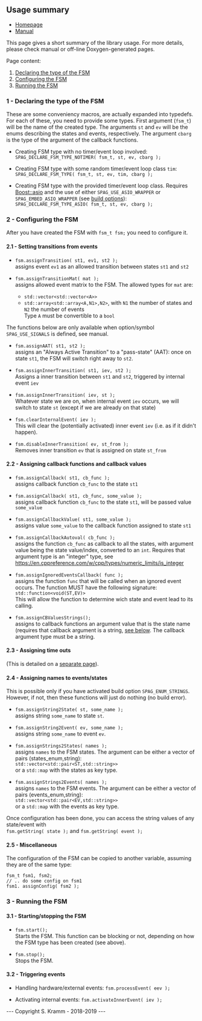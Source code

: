 ## Usage summary

- [Homepage](https://github.com/skramm/spaghetti)
- [Manual](spaghetti_manual.md)


This page gives a short summary of the library usage.
For more details, please check manual or off-line Doxygen-generated pages.


Page content:
1. [Declaring the type of the FSM](fsm_type)
1. [Configuring the FSM](config)
1. [Running the FSM](running)

<a name="fsm_type"></a>
### 1 - Declaring the type of the FSM

These are some conveniency macros, are actually expanded into typedefs.
For each of these, you need to provide some types.
First argument (`fsm_t`) will be the name of the created type.
The arguments `st` and `ev` will be the enums describing the states and events, respectively.
The argument `cbarg` is the type of the argument of the callback functions.

* Creating FSM type with no timer/event loop involved:<br>
`SPAG_DECLARE_FSM_TYPE_NOTIMER( fsm_t, st, ev, cbarg );`

* Creating FSM type with some random timer/event loop class `tim`:<br>
`SPAG_DECLARE_FSM_TYPE( fsm_t, st, ev, tim, cbarg );`

* Creating FSM type with the provided timer/event loop class.
Requires [Boost::asio](https://www.boost.org/doc/libs/release/libs/asio/) and the use of either
`SPAG_USE_ASIO_WRAPPER` or `SPAG_EMBED_ASIO_WRAPPER` (see [build options](spaghetti_options.md)):<br>
`SPAG_DECLARE_FSM_TYPE_ASIO( fsm_t, st, ev, cbarg );`

<a name="config"></a>
### 2 - Configuring the FSM

After you have created the FSM with
`fsm_t fsm;`
you need to configure it.

#### 2.1 - Setting transitions from events

* `fsm.assignTransition( st1, ev1, st2 );`<br>
assigns event `ev1` as an allowed transition between states `st1` and `st2`

* `fsm.assignTransitionMat( mat );`<br>
assigns allowed event matrix to the FSM.
The allowed types for `mat` are:
  * `std::vector<std::vector<A>>`
  * `std::array<std::array<A,N1>,N2>`, with `N1` the number of states and `N2` the number of events<br>
Type `A` must be convertible to a `bool`


The functions below are only available when option/symbol `SPAG_USE_SIGNALS` is defined, see manual.

* `fsm.assignAAT( st1, st2 );`<br>
assigns an "Always Active Transition" to a "pass-state" (AAT):
once on state `st1`, the FSM will switch right away to `st2`.

* `fsm.assignInnerTransition( st1, iev, st2 );`<br>
Assigns a inner transition between `st1` and `st2`, triggered by internal event `iev`

* `fsm.assignInnerTransition( iev, st );`<br>
Whatever state we are on, when internal event `iev` occurs, we will switch to state `st` (except if we are already on that state)

* `fsm.clearInternalEvent( iev );`<br>
This will clear the (potentially activated) inner event `iev` (i.e. as if it didn't happen).

* `fsm.disableInnerTransition( ev, st_from );`<br>
Removes inner transition `ev` that is assigned on state `st_from`


#### 2.2 - Assigning callback functions and callback values

* `fsm.assignCallback( st1, cb_func );`<br>
assigns callback function `cb_func` to the state `st1`

* `fsm.assignCallback( st1, cb_func, some_value );`<br>
assigns callback function `cb_func` to the state `st1`, will be passed value `some_value`

* `fsm.assignCallbackValue( st1, some_value );`<br>
assigns value `some_value` to the callback function assigned to state `st1`

* `fsm.assignCallbackAutoval( cb_func );`<br>
assigns the function `cb_func` as callback to all the states, with argument value being the state value/index, converted to an `int`.
Requires that argument type is an "integer" type, see https://en.cppreference.com/w/cpp/types/numeric_limits/is_integer

* `fsm.assignIgnoredEventsCallback( func );`<br>
assigns the function `func` that will be called when an ignored event occurs.
The function MUST have the following signature:
`std::function<void(ST,EV)>`<br>
This will allow the function to determine wich state and event lead to its calling.

* `fsm.assignCBValuesStrings();`<br>
assigns to callback functions an argument value that is the state name (requires that callback argument is a string, [see below](#names). The callback argument type must be a string.

#### 2.3 - Assigning time outs

(This is detailed on a [separate page](spaghetti_timeout.md)).

<a name="names"></a>
#### 2.4 - Assigning names to events/states

This is possible only if you have activated build option `SPAG_ENUM_STRINGS`.
However, if not, then these functions will just do nothing (no build error).

* `fsm.assignString2State( st, some_name );`<br>
assigns string `some_name` to state `st`.

* `fsm.assignString2Event( ev, some_name );`<br>
assigns string `some_name` to event `ev`.

* `fsm.assignStrings2States( names );`<br>
assigns `names` to the FSM states.
The argument can be either a vector of pairs (states_enum,string):<br>
`std::vector<std::pair<ST,std::string>>` <br>
or a `std::map` with the states as key type.

* `fsm.assignStrings2Events( names );`<br>
assigns `names` to the FSM events.
The argument can be either a vector of pairs (events_enum,string):<br>
`std::vector<std::pair<EV,std::string>>` <br>
or a `std::map` with the events as key type.

Once configuration has been done, you can access the string values of any state/event with<br>
`fsm.getString( state );`
and
`fsm.getString( event );`


#### 2.5 - Miscellaneous

The configuration of the FSM can be copied to another variable, assuming they are of the same type:
```
fsm_t fsm1, fsm2;
// .. do some config on fsm1
fsm1. assignConfig( fsm2 );
```

<a name="running"></a>
### 3 - Running the FSM

#### 3.1 - Starting/stopping the FSM

* `fsm.start();`<br>
Starts the FSM. This function can be blocking or not, depending on how the FSM type has been created (see above).

* `fsm.stop();`<br>
Stops the FSM.

####  3.2 - Triggering events

* Handling hardware/external events:
`fsm.processEvent( eev );`

* Activating internal events:
`fsm.activateInnerEvent( iev );`



--- Copyright S. Kramm - 2018-2019 ---
